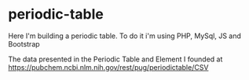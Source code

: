 # periodic-table

Here I'm building a periodic table. To do it i'm using PHP, MySql, JS and Bootstrap

The data presented in the Periodic Table and Element I founded at https://pubchem.ncbi.nlm.nih.gov/rest/pug/periodictable/CSV


